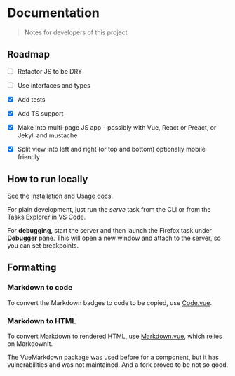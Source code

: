 # Documentation
> Notes for developers of this project


## Roadmap

- [ ] Refactor JS to be DRY
- [ ] Use interfaces and types
- [x] Add tests
- [x] Add TS support
- [x] Make into multi-page JS app - possibly with Vue, React or Preact, or Jekyll and mustache
- [x] Split view into left and right (or top and bottom) optionally mobile friendly


## How to run locally

See the [Installation](/docs/installation.md) and [Usage](/docs/usage.md) docs.

For plain development, just run the _serve_ task from the CLI or from the Tasks Explorer in VS Code.

For **debugging**, start the server and then launch the Firefox task under **Debugger** pane. This will open a new window and attach to the server, so you can set breakpoints.


## Formatting

### Markdown to code

To convert the Markdown badges to code to be copied, use [Code.vue](/src/components/Code.vue).

### Markdown to HTML

To convert Markdown to rendered HTML, use [Markdown.vue](/src/components/Markdown.vue), which relies on MarkdownIt.

The VueMarkdown package was used before for a component, but it has vulnerabilities and was not maintained. And a fork proved to be not so good.
